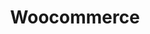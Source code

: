 ---
title: "Woocommerce"
summary: "An open-source e-commerce plug-in for WordPress that’s customisable and streamlined for retail."
type: platform
image: "/uploads/logo-platform-woocommerce.png"
imageAlt: woocommerce logo
weight: 3
---